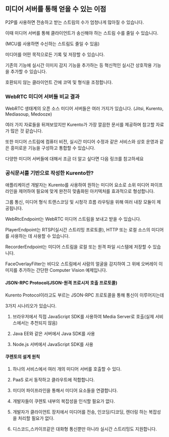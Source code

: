 ## 미디어 서버를 통해 얻을 수 있는 이점
P2P를 사용하면 전송하고 받는 스트림의 수가 엄청나게 많아질 수 있습니다.

이때 미디어 서버를 통해 클라이언트가 송신해야 하는 스트림 수를 줄일 수 있습니다.

(MCU를 사용하면 수신하는 스트림도 줄일 수 있음)

 

미디어를 어떤 목적으로든 기록 및 저장할 수 있습니다.

 

기존의 기능에 실시간 이미지 감지 기능을 추가하는 등 혁신적인 실시간 상호작용 기능을 추가할 수 있습니다.

 

호환되지 않는 클라이언트 간에 코덱 및 형식을 조정합니다.

### WebRTC 미디어 서버들 비교 결과
WebRTC 생태계의 오픈 소스 미디어 서버들은 여러 가지가 있습니다. (Jitsi, Kurento, Mediasoup, Medooze)

여러 가지 자료들을 뒤져보았지만 Kurento가 가장 깔끔한 문서를 제공하며 참고할 자료가 많은 것 같습니다.

또한 미디어 스트림에 컴퓨터 비전, 실시간 미디어 수정과 같은 서비스와 상호 운영과 같은 흥미로운 기능을 구성하고 통합할 수 있습니다.

다양한 미디어 서버들에 대해서 조금 더 알고 싶다면 다음 링크를 참고하세요

 

### 공식문서를 기반으로 작성한 Kurento란?

애플리케이션 개발자는 Kurento를 사용하여 원하는 미디어 요소로 소위 미디어 파이프라인을 제어하여 필요에 맞게 완전히 맞춤화된 아키텍처를 효과적으로 형성합니다. 

그룹 통신, 미디어 형식 트랜스코딩 및 시청각 흐름 라우팅을 위해 여러 내장 모듈이 제공됩니다.


WebRtcEndpoint는 WebRTC 미디어 스트림을 보내고 받을 수 있습니다. 

PlayerEndpoint는 RTSP(실시간 스트리밍 프로토콜), HTTP 또는 로컬 소스의 미디어를 사용하는 데 사용할 수 있습니다. 

RecorderEndpoint는 미디어 스트림을 로컬 또는 원격 파일 시스템에 저장할 수 있습니다. 

FaceOverlayFilter는 비디오 스트림에서 사람의 얼굴을 감지하여 그 위에 오버레이 이미지를 추가하는 간단한 Computer Vision 예제입니다.

#### JSON-RPC Protocol(JSON-원격 프로시저 호출 프로토콜)

Kurento Protocol이라고도 부르는 JSON-RPC 프로토콜을 통해 통신이 이루어지는데 

3가지 시나리오가 있습니다.

1. 브라우저에서 직접 JavaScript SDK를 사용하여 Media Server로 호출(실제 서비스에서는 추천되지 않음)

2. Java EE와 같은 서버에서 Java SDK를 사용

3. Node.js 서버에서 JavaScript SDK를 사용 

#### 쿠렌토의 설계 원칙

1. 하나의 서비스에서 여러 개의 미디어 서버를 호출할 수 있다.

2. PaaS 로서 동작하고 클라우트에 적합합니다.

3. 미디어 파이프라인을 통해서 미디어 요소들을 연결합니다.

4. 개발자들이 쿠렌토 내부의 복잡성을 인식할 필요가 없다.

5. 개발자가 클라이언트 장치에서 미디어를 전송, 인코딩/디코딩, 렌더링 하는 복잡성을 처리할 필요가 없다.

6. 디스코드,스카이프같은 대화형 통신뿐만 아니라 실시간 스트리밍도 지원합니다.


